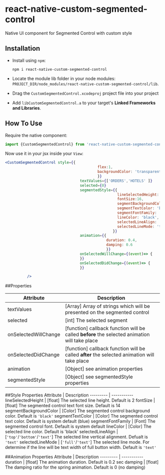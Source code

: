 # react-native-custom-segmented-control
Native UI component for Segmented Control with custom style


## Installation

- Install using `npm`:

	```
	npm i react-native-custom-segmented-control
	```

- Locate the module lib folder in your node modules:
	`PROJECT_DIR/node_modules/react-native-custom-segmented-control/lib`.

- Drag the `CustomSegmentedControl.xcodeproj` project file into your project

- Add `libCustomSegmentedControl.a` to your target's **Linked Frameworks and Libraries**.

## How To Use
Require the native component:

```js
import {CustomSegmentedControl} from 'react-native-custom-segmented-control'
```

Now use it in your jsx inside your `View`:

```jsx
<CustomSegmentedControl style={{
                                          flex:1,
                                          backgroundColor: 'transparent'
                                          }}
                                  textValues={['ORDERS','HOTELS' ]}
                                  selected={0}
                                  segmentedStyle={{
                                                   lineSelectedHeight: 1.5,
                                                   fontSize:16,
                                                   segmentBackgroundColor: 'transparent',
                                                   segmentTextColor: 'black',
                                                   segmentFontFamily: 'Cochin',
                                                   lineColor: 'black',
                                                   selectedLineAlign: 'bottom', // top/bottom/text
                                                   selectedLineMode: 'text' // full/text
                                                 }}
                                  animation={{
                                              duration: 0.4,
                                              damping: 0.6
                                              }}
                                  onSelectedWillChange={(event)=> {
                                  }}
                                  onSelectedDidChange={(event)=> {
                                  }}

          />
```

##Properties

Attribute | Description
-------- | -----------
textValues | [Array] Array of strings which will be presented on the segmented control
selected | [int] The selected segment
onSelectedWillChange | [function] callback function will be called **before** the selected animation will take place
onSelectedDidChange | [function] callback function will be called **after** the selected animation will take place
animation | [Object] see animation properties
segmentedStyle | [Object] see segmentedStyle properties

                                                 
##Style Properties
Attribute | Description
--------- | -----------
lineSelectedHeight | [float] The selected line height. Default is 2
fontSize | [float] The segmented control text font size. Default is 14
segmentBackgroundColor | [Color] The segmented control background color. Default is `'black'`
segmentTextColor | [Color] The segmented control text color. Default is system default (blue)
segmentFontFamily | [Font] The segmented control font. Default is system default
lineColor | [Color] The selected line color. Default is 'black'
selectedLineAlign | [`'top'`/`'bottom'`/`'text'`] The selected line vertical alignment. Defualt is `'text'`
selectedLineMode | [`'full'`/`'text'`] The selected line mode. For determine if the line will be text width of full button width. Default is `'text'` 
 
 ##Animation Properties
Attribute | Description
--------- | -----------
duration | [float] The animation duration. Default is 0.2 sec
damping | [float] The damping ratio for the spring animation. Default is 0 (no damping)
